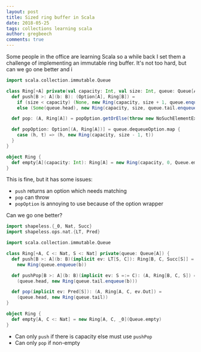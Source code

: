 ```yaml
---
layout: post
title: Sized ring buffer in Scala
date: 2018-05-25
tags: collections learning scala
author: gregbeech
comments: true
---
```


Some people in the office are learning Scala so a while back I set them a challenge of implementing an immutable ring buffer. It's not too hard, but can we go one better and i

```scala
import scala.collection.immutable.Queue

class Ring[+A] private(val capacity: Int, val size: Int, queue: Queue[A]) {
  def push[B >: A](b: B): (Option[A], Ring[B]) =
    if (size < capacity) (None, new Ring(capacity, size + 1, queue.enqueue(b)))
    else (Some(queue.head), new Ring(capacity, size, queue.tail.enqueue(b)))

  def pop: (A, Ring[A]) = popOption.getOrElse(throw new NoSuchElementException())

  def popOption: Option[(A, Ring[A])] = queue.dequeueOption.map {
    case (h, t) => (h, new Ring(capacity, size - 1, t))
  }
}

object Ring {
  def empty[A](capacity: Int): Ring[A] = new Ring(capacity, 0, Queue.empty)
}
```

This is fine, but it has some issues:

- `push` returns an option which needs matching
- `pop` can throw
- `popOption` is annoying to use because of the option wrapper

Can we go one better?

```scala
import shapeless.{_0, Nat, Succ}
import shapeless.ops.nat.{LT, Pred}

import scala.collection.immutable.Queue

class Ring[+A, C <: Nat, S <: Nat] private(queue: Queue[A]) {
  def push[B >: A](b: B)(implicit ev: LT[S, C]): Ring[B, C, Succ[S]] =
    new Ring(queue.enqueue(b))

  def pushPop[B >: A](b: B)(implicit ev: S =:= C): (A, Ring[B, C, S]) =
    (queue.head, new Ring(queue.tail.enqueue(b)))

  def pop(implicit ev: Pred[S]): (A, Ring[A, C, ev.Out]) =
    (queue.head, new Ring(queue.tail))
}

object Ring {
  def empty[A, C <: Nat] = new Ring[A, C, _0](Queue.empty)
}
```

- Can only `push` if there is capacity else must use `pushPop`
- Can only `pop` if non-empty
